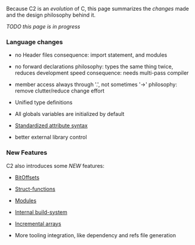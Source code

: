 
Because C2 is an _evolution_ of C, this page summarizes the
_changes_ made and the design philosophy behind it.

*TODO this page is in progress*


### Language changes

* no Header files
    consequence: import statement, and modules

* no forward declarations
    philosophy: types the same thing twice, reduces development speed
    consequence: needs multi-pass compiler

* member access always through '.', not sometimes '->'
    philosophy: remove clutter/reduce change effort

* Unified type definitions

* All globals variables are initialized by default

* [Standardized attribute syntax](../language/attributes)

* better external library control


### New Features
C2 also introduces some *NEW* features:

* [BitOffsets](../language/bitoffsets)

* [Struct-functions](../language/struct_functions.md)

* [Modules](../language/modules)

* [Internal build-system](../build_system/intro)

* [Incremental arrays](../language/variables/#incremental-arrays)

* More tooling integration, like dependency and refs file generation


